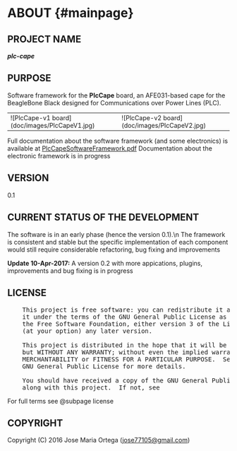 ABOUT {#mainpage}
=====

## PROJECT NAME

<b><i>plc-cape</i></b>

## PURPOSE

Software framework for the **PlcCape** board, an AFE031-based cape for the BeagleBone Black designed
for Communications over Power Lines (PLC).

<table border=0><tr>
<td>![PlcCape-v1 board](doc/images/PlcCapeV1.jpg)
<td>![PlcCape-v2 board](doc/images/PlcCapeV2.jpg)
</table>

Full documentation about the software framework (and some electronics) is available at
[PlcCapeSoftwareFramework.pdf](http://upcommons.upc.edu/bitstream/handle/2117/98244/PlcCapeSoftwareFramework.pdf)
Documentation about the electronic framework is in progress

## VERSION

0.1

## CURRENT STATUS OF THE DEVELOPMENT

The software is in an early phase (hence the version 0.1).\n
The framework is consistent and stable but the specific implementation of each component would
still require considerable refactoring, bug fixing and improvements

**Update 10-Apr-2017:**
A version 0.2 with more appications, plugins, improvements and bug fixing is in progress

## LICENSE

<pre>
	This project is free software: you can redistribute it and/or modify
	it under the terms of the GNU General Public License as published by
	the Free Software Foundation, either version 3 of the License, or
	(at your option) any later version.

	This project is distributed in the hope that it will be useful,
	but WITHOUT ANY WARRANTY; without even the implied warranty of
	MERCHANTABILITY or FITNESS FOR A PARTICULAR PURPOSE.  See the
	GNU General Public License for more details.

	You should have received a copy of the GNU General Public License
	along with this project.  If not, see <http://www.gnu.org/licenses/>
</pre>
For full terms see @subpage license

## COPYRIGHT

Copyright (C) 2016 Jose Maria Ortega (<a href="mailto:jose77105@gmail.com">jose77105@gmail.com</a>)
